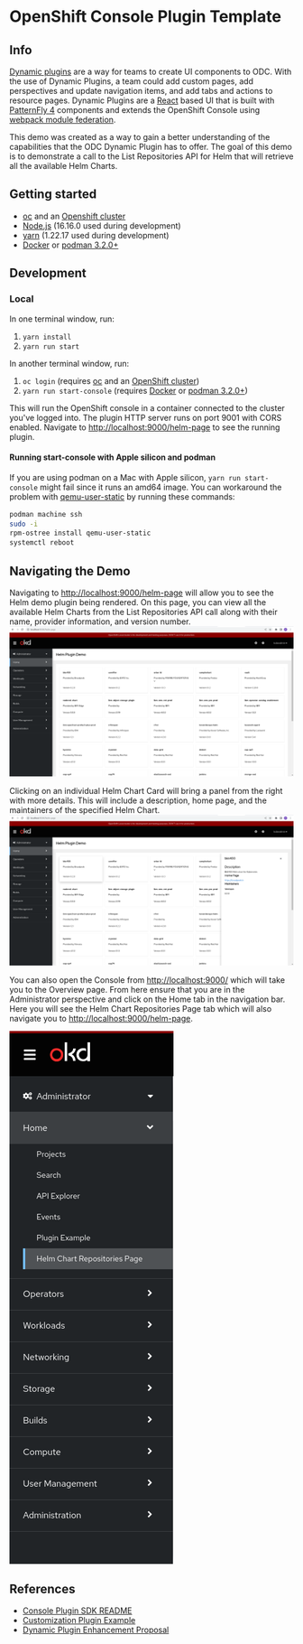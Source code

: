 # OpenShift Console Plugin Template

## Info 

[Dynamic plugins](https://github.com/openshift/console/tree/master/frontend/packages/console-dynamic-plugin-sdk) are a way for teams to create UI components to ODC. With the use of Dynamic Plugins, a team could add custom pages, add perspectives and update navigation items, and add tabs and actions to resource pages. Dynamic Plugins are a [React](https://reactjs.org/) based UI that is built with [PatternFly 4](https://www.patternfly.org/v4/) components and extends the OpenShift Console using [webpack module federation](https://webpack.js.org/concepts/module-federation/). 

This demo was created as a way to gain a better understanding of the capabilities that the ODC Dynamic Plugin has to offer. The goal of this demo is to demonstrate a call to the List Repositories API for Helm that will retrieve all the available Helm Charts. 

## Getting started

* [oc](https://console.redhat.com/openshift/downloads) and an [Openshift cluster](https://console.redhat.com/openshift/create)
* [Node.js](https://nodejs.org/en/) (16.16.0 used during development)
* [yarn](https://yarnpkg.com) (1.22.17 used during development)
* [Docker](https://www.docker.com) or [podman 3.2.0+](https://podman.io)

## Development

### Local

In one terminal window, run:

1. `yarn install`
2. `yarn run start`

In another terminal window, run:

1. `oc login` (requires [oc](https://console.redhat.com/openshift/downloads) and an [OpenShift cluster](https://console.redhat.com/openshift/create))
2. `yarn run start-console` (requires [Docker](https://www.docker.com) or [podman 3.2.0+](https://podman.io))

This will run the OpenShift console in a container connected to the cluster
you've logged into. The plugin HTTP server runs on port 9001 with CORS enabled.
Navigate to <http://localhost:9000/helm-page> to see the running plugin.

#### Running start-console with Apple silicon and podman

If you are using podman on a Mac with Apple silicon, `yarn run start-console`
might fail since it runs an amd64 image. You can workaround the problem with
[qemu-user-static](https://github.com/multiarch/qemu-user-static) by running
these commands:

```bash
podman machine ssh
sudo -i
rpm-ostree install qemu-user-static
systemctl reboot
```

## Navigating the Demo
Navigating to <http://localhost:9000/helm-page> will allow you to see the Helm demo plugin being rendered. On this page, you can view all the available Helm Charts from the List Repositories API call along with their name, provider information, and version number. 
![HelmCard](imgs/HelmCard.png)

Clicking on an individual Helm Chart Card will bring a panel from the right with more details. This will include a description, home page, and the maintainers of the specified Helm Chart.
![HelmPanel](imgs/HelmPanel.png)

You can also open the Console from <http://localhost:9000/> which will take you to the Overview page. From here ensure that you are in the Administrator perspective and click on the Home tab in the navigation bar. Here you will see the Helm Chart Repositories Page tab which will also navigate you to <http://localhost:9000/helm-page>.   

![Navigation](imgs/Navigation.png)

## References

- [Console Plugin SDK README](https://github.com/openshift/console/tree/master/frontend/packages/console-dynamic-plugin-sdk)
- [Customization Plugin Example](https://github.com/spadgett/console-customization-plugin)
- [Dynamic Plugin Enhancement Proposal](https://github.com/openshift/enhancements/blob/master/enhancements/console/dynamic-plugins.md)
